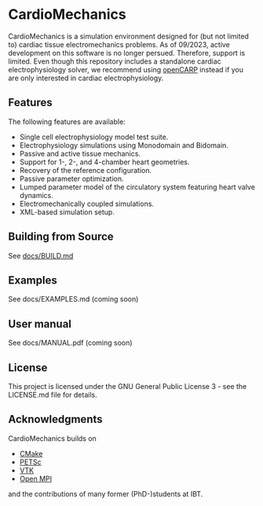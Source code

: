 # CardioMechanics

CardioMechanics is a simulation environment designed for (but not limited to) cardiac tissue electromechanics problems.
As of 09/2023, active development on this software is no longer persued.
Therefore, support is limited.
Even though this repository includes a standalone cardiac electrophysiology solver, we recommend using [openCARP](https://opencarp.org) instead if you are only interested in cardiac electrophysiology.

## Features
The following features are available:
* Single cell electrophysiology model test suite.
* Electrophysiology simulations using Monodomain and Bidomain.
* Passive and active tissue mechanics.
* Support for 1-, 2-, and 4-chamber heart geometries.
* Recovery of the reference configuration.
* Passive parameter optimization.
* Lumped parameter model of the circulatory system featuring heart valve dynamics.
* Electromechanically coupled simulations.
* XML-based simulation setup.

## Building from Source
See [docs/BUILD.md](https://github.com/KIT-IBT/CardioMechanics/blob/main/docs/BUILD.md)

## Examples
See docs/EXAMPLES.md (coming soon)

## User manual
See docs/MANUAL.pdf (coming soon)

## License
This project is licensed under the GNU General Public License 3 - see the LICENSE.md file for details.

## Acknowledgments
CardioMechanics builds on
* [CMake](https://cmake.org)
* [PETSc](https://www.mcs.anl.gov/petsc/)
* [VTK](https://vtk.org)
* [Open MPI](https://www.open-mpi.org)

and the contributions of many former (PhD-)students at IBT.